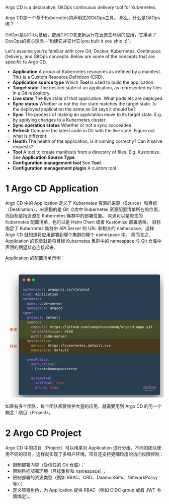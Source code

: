 
Argo CD is a declarative, GitOps continuous delivery tool for Kubernetes.

Argo CD是一个基于Kubernetes的声明式的GitOps工具。
那么，什么是GitOps呢？

GitOps是以Git为基础，使用CI/CD来更新运行在云原生环境的应用，它秉承了DevOps的核心理念--“构建它并交付它(you built it you ship it)”。


Let's assume you're familiar with core Git, Docker, Kubernetes, Continuous Delivery, and GitOps concepts. Below are some of the concepts that are specific to Argo CD.

- **Application** A group of Kubernetes resources as defined by a manifest. This is a Custom Resource Definition (CRD).
- **Application source type** Which **Tool** is used to build the application.
- **Target state** The desired state of an application, as represented by files in a Git repository.
- **Live state** The live state of that application. What pods etc are deployed.
- **Sync status** Whether or not the live state matches the target state. Is the deployed application the same as Git says it should be?
- **Sync** The process of making an application move to its target state. E.g. by applying changes to a Kubernetes cluster.
- **Sync operation status** Whether or not a sync succeeded.
- **Refresh** Compare the latest code in Git with the live state. Figure out what is different.
- **Health** The health of the application, is it running correctly? Can it serve requests?
- **Tool** A tool to create manifests from a directory of files. E.g. Kustomize. See **Application Source Type**.
- **Configuration management tool** See **Tool**.
- **Configuration management plugin** A custom tool.


# 1 Argo CD Application

Argo CD 中的 Application 定义了 Kubernetes 资源的来源（Source）和目标（Destination）。来源指的是 Git 仓库中 Kubernetes 资源配置清单所在的位置，而目标是指资源在 Kubernetes 集群中的部署位置。
来源可以是原生的 Kubernetes 配置清单，也可以是 Helm Chart 或者 Kustomize 部署清单。
目标指定了 Kubernetes 集群中 API Server 的 URL 和相关的 namespace，这样 Argo CD 就知道将应用部署到哪个集群的哪个 namespace 中。
简而言之，Application 的职责就是将目标 Kubernetes 集群中的 namespace 与 Git 仓库中声明的期望状态连接起来。

Application 的配置清单示例：
![](image/Pasted%20image%2020240710183841.png)

如果有多个团队，每个团队都要维护大量的应用，就需要用到 Argo CD 的另一个概念：项目（Project）。


# 2 Argo CD Project


Argo CD 中的项目（Project）可以用来对 Application 进行分组，不同的团队使用不同的项目，这样就实现了多租户环境。项目还支持更细粒度的访问权限控制：

- 限制部署内容（受信任的 Git 仓库）；
- 限制目标部署环境（目标集群和 namespace）；
- 限制部署的资源类型（例如 RBAC、CRD、DaemonSets、NetworkPolicy 等）；
- 定义项目角色，为 Application 提供 RBAC（例如 OIDC group 或者 JWT 令牌绑定）。


